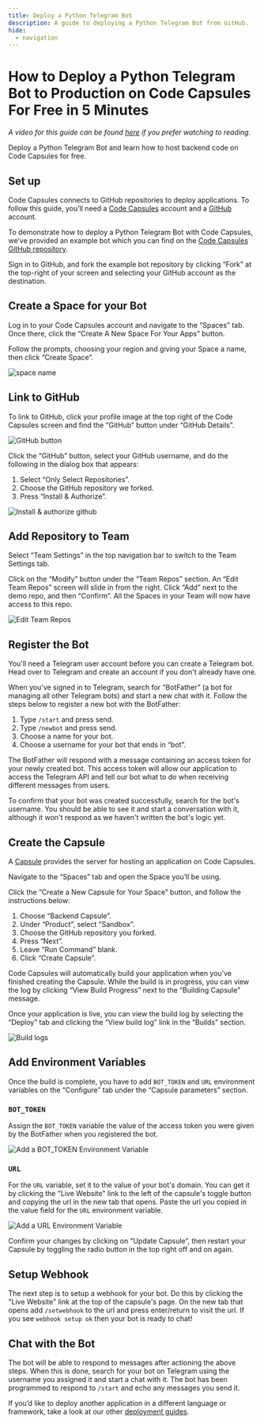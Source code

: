 ```yaml
---
title: Deploy a Python Telegram Bot
description: A guide to deploying a Python Telegram Bot from GitHub.
hide:
  - navigation
---
```


# How to Deploy a Python Telegram Bot to Production on Code Capsules For Free in 5 Minutes

*A video for this guide can be found [here](https://www.youtube.com/watch?v=z-K9rVfhd5c) if you prefer watching to reading.*

Deploy a Python Telegram Bot and learn how to host backend code on Code Capsules for free.

## Set up

Code Capsules connects to GitHub repositories to deploy applications. To follow this guide, you’ll need a [Code Capsules](https://codecapsules.io/) account and a [GitHub](https://github.com/) account.

To demonstrate how to deploy a Python Telegram Bot with Code Capsules, we’ve provided an example bot which you can find on the [Code Capsules GitHub repository](https://github.com/codecapsules-io/python-telegram-echobot).

Sign in to GitHub, and fork the example bot repository by clicking “Fork” at the top-right of your screen and selecting your GitHub account as the destination.

## Create a Space for your Bot

Log in to your Code Capsules account and navigate to the “Spaces” tab. Once there, click the “Create A New Space For Your Apps” button. 

Follow the prompts, choosing your region and giving your Space a name, then click “Create Space”.

![space name](../assets/deployment/express/space-name.png)

## Link to GitHub

To link to GitHub, click your profile image at the top right of the Code Capsules screen and find the “GitHub” button under “GitHub Details”.

![GitHub button](../assets/deployment/express/git-button.png)

Click the “GitHub” button, select your GitHub username, and do the following in the dialog box that appears:

1. Select “Only Select Repositories”.
2. Choose the GitHub repository we forked.
3. Press “Install & Authorize”.

![Install & authorize github](../assets/deployment/express/github-integration.png)

## Add Repository to Team

Select “Team Settings” in the top navigation bar to switch to the Team Settings tab.

Click on the “Modify” button under the “Team Repos” section. An “Edit Team Repos” screen will slide in from the right. Click “Add” next to the demo repo, and then “Confirm”. All the Spaces in your Team will now have access to this repo.

![Edit Team Repos](../assets/deployment/python/team-repos.gif)

## Register the Bot

You'll need a Telegram user account before you can create a Telegram bot. Head over to Telegram and create an account if you don't already have one.

When you've signed in to Telegram, search for “BotFather” (a bot for managing all other Telegram bots) and start a new chat with it. Follow the steps below to register a new bot with the BotFather:

1. Type `/start` and press send.
2. Type `/newbot` and press send.
3. Choose a name for your bot.
4. Choose a username for your bot that ends in “bot”.

The BotFather will respond with a message containing an access token for your newly created bot. This access token will allow our application to access the Telegram API and tell our bot what to do when receiving different messages from users.

To confirm that your bot was created successfully, search for the bot's username. You should be able to see it and start a conversation with it, although it won't respond as we haven't written the bot's logic yet.

## Create the Capsule

A [Capsule](https://codecapsules.io/docs/FAQ/what-is-a-capsule/) provides the server for hosting an application on Code Capsules.

Navigate to the “Spaces” tab and open the Space you’ll be using.

Click the “Create a New Capsule for Your Space” button, and follow the instructions below:

1. Choose “Backend Capsule”.
2. Under “Product”, select “Sandbox”.
3. Choose the GitHub repository you forked.
4. Press “Next”.
5. Leave “Run Command” blank.
6. Click “Create Capsule”.

Code Capsules will automatically build your application when you’ve finished creating the Capsule. While the build is in progress, you can view the log by clicking “View Build Progress” next to the “Building Capsule” message.

Once your application is live, you can view the build log by selecting the “Deploy” tab and clicking the “View build log” link in the “Builds” section.

![Build logs](../assets/deployment/express/backend-capsule-build-logs.png)

## Add Environment Variables

Once the build is complete, you have to add `BOT_TOKEN` and `URL` environment variables on the “Configure” tab under the “Capsule parameters” section.

### `BOT_TOKEN`

Assign the `BOT_TOKEN` variable the value of the access token you were given by the BotFather when you registered the bot.

![Add a `BOT_TOKEN` Environment Variable](../assets/deployment/telegram/add-bot-token-env-var.png)

### `URL`

For the `URL` variable, set it to the value of your bot's domain. You can get it by clicking the "Live Website" link to the left of the capsule's toggle button and copying the url in the new tab that opens. Paste the url you copied in the value field for the `URL` environment variable. 

![Add a `URL` Environment Variable](../assets/deployment/telegram/url-env-var.png)

Confirm your changes by clicking on “Update Capsule”, then restart your Capsule by toggling the radio button in the top right off and on again.

## Setup Webhook 

The next step is to setup a webhook for your bot. Do this by clicking the "Live Website" link at the top of the capsule's page. On the new tab that opens add `/setwebhook` to the url and press enter/return to visit the url. If you see `webhook setup ok` then your bot is ready to chat!

## Chat with the Bot

The bot will be able to respond to messages after actioning the above steps. When this is done, search for your bot on Telegram using the username you assigned it and start a chat with it. The bot has been programmed to respond to `/start` and echo any messages you send it.

If you’d like to deploy another application in a different language or framework, take a look at our other [deployment guides](/docs/deployment/).
